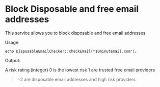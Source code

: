 # Block Disposable and free email addresses
This service allows you to block disposable and free email addresses

Usage:
```
echo DisposableEmailChecker::checkEmail("10minutemail.com");
```

Output:

A risk rating (integer)
0 is the lowest risk
1 are trusted free email providers
>=2 are disposable email addresses and high risk providers
